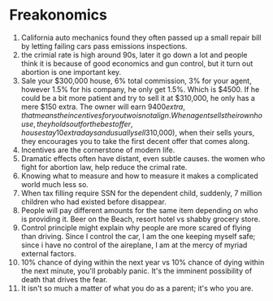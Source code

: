 # Freakonomics

1. California auto mechanics found they often passed up a small repair bill by letting failing cars pass emissions inspections.
2. the crimial rate is high around 90s, later it go down a lot and people think it is because of good economics and gun control, but it turn out abortion is one important key.
3. Sale your $300,000 house, 6% total commission, 3% for your agent, however 1.5% for his company, he only get 1.5%. Which is $4500. If he could be a bit more patient and try to sell it at $310,000, he only has a mere $150 extra. The owner will earn $9400 extra, that means the incentives for you two is not align. When agent sells their own house, they holds out for the best offer, house stay 10 extra days and usually sell 3% higher($10,000), when their sells yours, they encourages you to take the first decent offer that comes along.
4. Incentives are the cornerstone of modern life.
5. Dramatic effects often have distant, even subtle causes. the women who fight for abortion law, help reduce the crimal rate. 
6. Knowing what to measure and how to measure it makes a complicated world much less so.
7. When tax filling require SSN for the dependent child, suddenly, 7 million children who had existed before disappear. 
8. People will pay different amounts for the same item depending on who is providing it. Beer on the Beach, resort hotel vs shabby grocery store.
9. Control principle might explain why people are more scared of flying than driving. Since I control the car, I am the one keeping myself safe; since i have no control of the aireplane, I am at the mercy of myriad external factors.
10. 10% chance of dying within the next year vs 10% chance of dying within the next minute, you'll probably panic. It's the imminent possibility of death that drives the fear.
11. It isn't so much a matter of what you do as a parent; it's who you are. 
